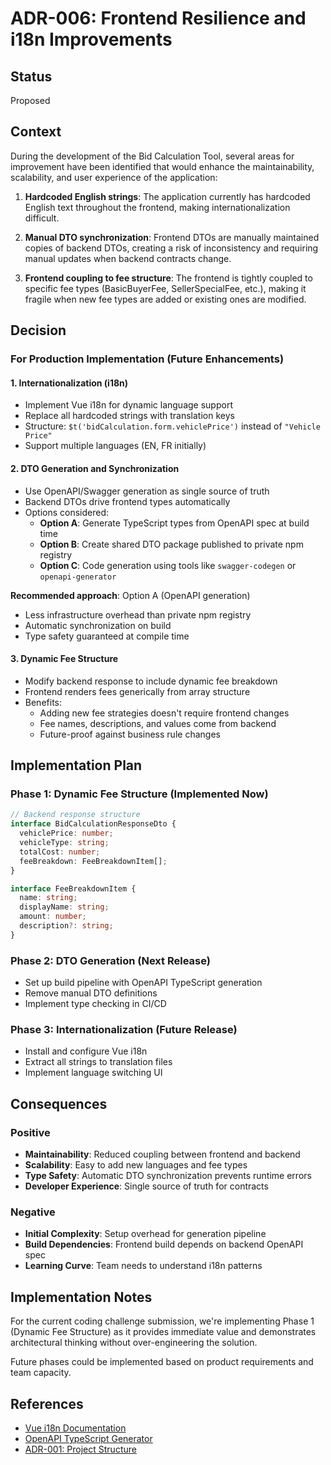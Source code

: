 # ADR-006: Frontend Resilience and i18n Improvements

## Status
Proposed

## Context
During the development of the Bid Calculation Tool, several areas for improvement have been identified that would 
enhance the maintainability, scalability, and user experience of the application:

1. **Hardcoded English strings**: The application currently has hardcoded English text throughout the frontend, 
making internationalization difficult.

2. **Manual DTO synchronization**: Frontend DTOs are manually maintained copies of backend DTOs, creating a risk of
inconsistency and requiring manual updates when backend contracts change.

3. **Frontend coupling to fee structure**: The frontend is tightly coupled to specific fee types (BasicBuyerFee, 
SellerSpecialFee, etc.), making it fragile when new fee types are added or existing ones are modified.

## Decision

### For Production Implementation (Future Enhancements)

#### 1. Internationalization (i18n)
- Implement Vue i18n for dynamic language support
- Replace all hardcoded strings with translation keys
- Structure: `$t('bidCalculation.form.vehiclePrice')` instead of `"Vehicle Price"`
- Support multiple languages (EN, FR initially)

#### 2. DTO Generation and Synchronization
- Use OpenAPI/Swagger generation as single source of truth
- Backend DTOs drive frontend types automatically
- Options considered:
  - **Option A**: Generate TypeScript types from OpenAPI spec at build time
  - **Option B**: Create shared DTO package published to private npm registry
  - **Option C**: Code generation using tools like `swagger-codegen` or `openapi-generator`

**Recommended approach**: Option A (OpenAPI generation)
- Less infrastructure overhead than private npm registry
- Automatic synchronization on build
- Type safety guaranteed at compile time

#### 3. Dynamic Fee Structure
- Modify backend response to include dynamic fee breakdown
- Frontend renders fees generically from array structure
- Benefits:
  - Adding new fee strategies doesn't require frontend changes
  - Fee names, descriptions, and values come from backend
  - Future-proof against business rule changes

## Implementation Plan

### Phase 1: Dynamic Fee Structure (Implemented Now)
```typescript
// Backend response structure
interface BidCalculationResponseDto {
  vehiclePrice: number;
  vehicleType: string;
  totalCost: number;
  feeBreakdown: FeeBreakdownItem[];
}

interface FeeBreakdownItem {
  name: string;
  displayName: string;
  amount: number;
  description?: string;
}
```

### Phase 2: DTO Generation (Next Release)
- Set up build pipeline with OpenAPI TypeScript generation
- Remove manual DTO definitions
- Implement type checking in CI/CD

### Phase 3: Internationalization (Future Release)
- Install and configure Vue i18n
- Extract all strings to translation files
- Implement language switching UI

## Consequences

### Positive
- **Maintainability**: Reduced coupling between frontend and backend
- **Scalability**: Easy to add new languages and fee types
- **Type Safety**: Automatic DTO synchronization prevents runtime errors
- **Developer Experience**: Single source of truth for contracts

### Negative
- **Initial Complexity**: Setup overhead for generation pipeline
- **Build Dependencies**: Frontend build depends on backend OpenAPI spec
- **Learning Curve**: Team needs to understand i18n patterns

## Implementation Notes

For the current coding challenge submission, we're implementing Phase 1 (Dynamic Fee Structure) as it provides immediate
value and demonstrates architectural thinking without over-engineering the solution.

Future phases could be implemented based on product requirements and team capacity.

## References
- [Vue i18n Documentation](https://vue-i18n.intlify.dev/)
- [OpenAPI TypeScript Generator](https://github.com/ferdikoomen/openapi-typescript-codegen)
- [ADR-001: Project Structure](./001-project-structure-and-technology-stack.md)
